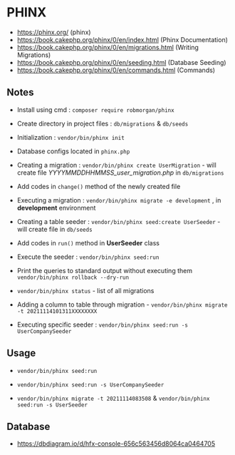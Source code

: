 # PHINX 

- https://phinx.org/ (phinx)
- https://book.cakephp.org/phinx/0/en/index.html (Phinx Documentation)
- https://book.cakephp.org/phinx/0/en/migrations.html (Writing Migrations)
- https://book.cakephp.org/phinx/0/en/seeding.html (Database Seeding)
- https://book.cakephp.org/phinx/0/en/commands.html (Commands)

## Notes

- Install using cmd : `composer require robmorgan/phinx`

- Create directory in project files : `db/migrations` & `db/seeds`

- Initialization : `vendor/bin/phinx init`

- Database configs located in `phinx.php`

- Creating a migration : `vendor/bin/phinx create UserMigration` - will create file *YYYYMMDDHHMMSS_user_migration.php* in `db/migrations`

- Add codes in `change()` method of the newly created file

- Executing a migration : `vendor/bin/phinx migrate -e development` , in **development** environment

- Creating a table seeder : `vendor/bin/phinx seed:create UserSeeder` - will create file in `db/seeds`

- Add codes in `run()` method in **UserSeeder** class

- Execute the seeder : `vendor/bin/phinx seed:run`

- Print the queries to standard output without executing them `vendor/bin/phinx rollback --dry-run`

- `vendor/bin/phinx status` -  list of all migrations

- Adding a column to table through migration - `vendor/bin/phinx migrate -t 20211114101311XXXXXXXX`

- Executing specific seeder : `vendor/bin/phinx seed:run -s UserCompanySeeder`

## Usage

- `vendor/bin/phinx seed:run`

- `vendor/bin/phinx seed:run -s UserCompanySeeder`

- `vendor/bin/phinx migrate -t 20211114083508` & `vendor/bin/phinx seed:run -s UserSeeder`

## Database

- https://dbdiagram.io/d/hfx-console-656c563456d8064ca0464705